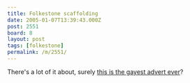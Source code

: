 ```yaml
---
title: Folkestone scaffolding
date: 2005-01-07T13:39:43.000Z
post: 2551
board: 8
layout: post
tags: [folkestone]
permalink: /m/2551/
---
```

There's a lot of it about, surely <a href="http://www.folkestonerugbyclub.co.uk/Ads%20and%20Sponsors/ADs/BJScaffolding.htm">this is the gayest advert ever</a>?
